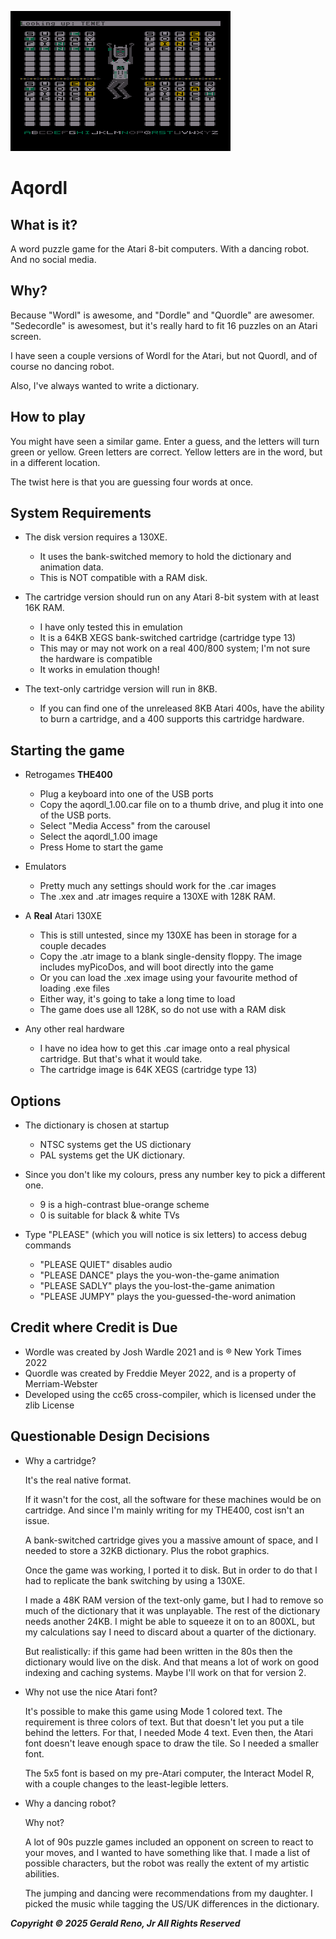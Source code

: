 ![Image: aqordl screenshot](aqordl_screenshot1.png)

# Aqordl

## What is it?

A word puzzle game for the Atari 8-bit computers. With a dancing robot. And no social media.

## Why?

Because "Wordl" is awesome, and "Dordle" and "Quordle" are awesomer. "Sedecordle" is awesomest, but it's really hard to fit 16 puzzles on an Atari screen.

I have seen a couple versions of Wordl for the Atari, but not Quordl, and of course no dancing robot.

Also, I've always wanted to write a dictionary.

## How to play

You might have seen a similar game. Enter a guess, and the letters will turn green or yellow. Green letters are correct. Yellow letters are in the word, but in a different location.

The twist here is that you are guessing four words at once.

## System Requirements

- The disk version requires a 130XE.
  - It uses the bank-switched memory to hold the dictionary and animation data.
  - This is NOT compatible with a RAM disk.

- The cartridge version should run on any Atari 8-bit system with at least 16K RAM.
  - I have only tested this in emulation
  - It is a 64KB XEGS bank-switched cartridge (cartridge type 13)
  - This may or may not work on a real 400/800 system; I'm not sure the hardware is compatible
  - It works in emulation though!

- The text-only cartridge version will run in 8KB.
  - If you can find one of the unreleased 8KB Atari 400s, have the ability to burn a cartridge, and a 400 supports this cartridge hardware.

## Starting the game

- Retrogames **THE400**
  - Plug a keyboard into one of the USB ports
  - Copy the aqordl_1.00.car file on to a thumb drive, and plug it into one of the USB ports.
  - Select "Media Access" from the carousel
  - Select the aqordl_1.00 image
  - Press Home to start the game

- Emulators
  - Pretty much any settings should work for the .car images
  - The .xex and .atr images require a 130XE with 128K RAM.

- A **Real** Atari 130XE
  - This is still untested, since my 130XE has been in storage for a couple decades
  - Copy the .atr image to a blank single-density floppy. The image includes myPicoDos, and will boot directly into the game
  - Or you can load the .xex image using your favourite method of loading .exe files
  - Either way, it's going to take a long time to load
  - The game does use all 128K, so do not use with a RAM disk

- Any other real hardware
  - I have no idea how to get this .car image onto a real physical cartridge. But that's what it would take.
  - The cartridge image is 64K XEGS (cartridge type 13)

## Options

- The dictionary is chosen at startup
  - NTSC systems get the US dictionary
  - PAL systems get the UK dictionary.

- Since you don't like my colours, press any number key to pick a different one.
  - 9 is a high-contrast blue-orange scheme
  - 0 is suitable for black & white TVs

- Type "PLEASE" (which you will notice is six letters) to access debug commands
  - "PLEASE QUIET" disables audio
  - "PLEASE DANCE" plays the you-won-the-game animation
  - "PLEASE SADLY" plays the you-lost-the-game animation
  - "PLEASE JUMPY" plays the you-guessed-the-word animation


## Credit where Credit is Due

- Wordle was created by Josh Wardle 2021 and is &#174; New York Times 2022
- Quordle was created by Freddie Meyer 2022, and is a property of Merriam-Webster
- Developed using the cc65 cross-compiler, which is licensed under the zlib License

## Questionable Design Decisions

- Why a cartridge?

    It's the real native format.

    If it wasn't for the cost, all the software for these machines would be on cartridge. And since I'm mainly writing for my THE400, cost isn't an issue.

    A bank-switched cartridge gives you a massive amount of space, and I needed to store a 32KB dictionary. Plus the robot graphics.

    Once the game was working, I ported it to disk. But in order to do that I had to replicate the bank switching by using a 130XE.

    I made a 48K RAM version of the text-only game, but I had to remove so much of the dictionary that it was unplayable. The rest of the dictionary needs another 24KB. I might be able to squeeze it on to an 800XL, but my calculations say I need to discard about a quarter of the dictionary.

    But realistically: if this game had been written in the 80s then the dictionary would live on the disk. And that means a lot of work on good indexing and caching systems. Maybe I'll work on that for version 2.

- Why not use the nice Atari font?

    It's possible to make this game using Mode 1 colored text. The requirement is three colors of text. But that doesn't let you put a tile behind the letters. For that, I needed Mode 4 text. Even then, the Atari font doesn't leave enough space to draw the tile. So I needed a smaller font.

    The 5x5 font is based on my pre-Atari computer, the Interact Model R, with a couple changes to the least-legible letters.

- Why a dancing robot?

    Why not?

    A lot of 90s puzzle games included an opponent on screen to react to your moves, and I wanted to have something like that. I made a list of possible characters, but the robot was really the extent of my artistic abilities.

    The jumping and dancing were recommendations from my daughter. I picked the music while tagging the US/UK differences in the dictionary.


***Copyright &copy; 2025 Gerald Reno, Jr  All Rights Reserved***

